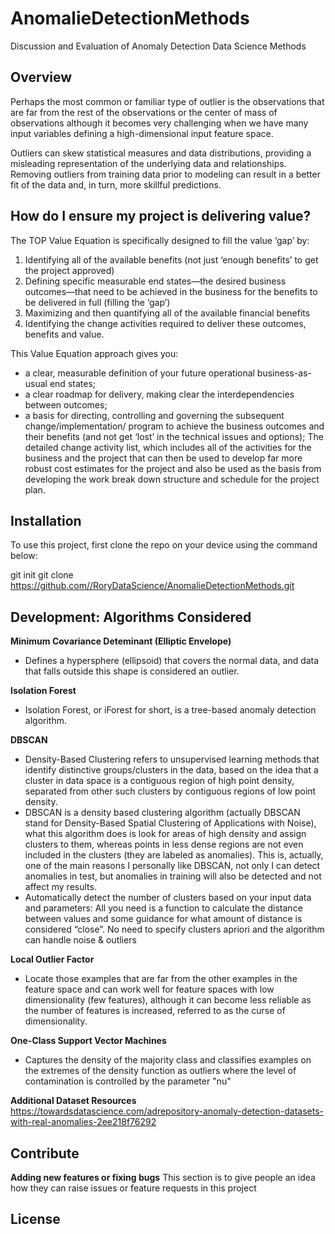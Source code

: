 # AnomalieDetectionMethods
Discussion and Evaluation of Anomaly Detection Data Science Methods

## Overview
Perhaps the most common or familiar type of outlier is the observations that are far from the rest of the observations or the center of mass of observations although it becomes very challenging when we have many input variables defining a high-dimensional input feature space.

Outliers can skew statistical measures and data distributions, providing a misleading representation of the underlying data and relationships. Removing outliers from training data prior to modeling can result in a better fit of the data and, in turn, more skillful predictions.

## How do I ensure my project is delivering value?
The TOP Value Equation is specifically designed to fill the value ‘gap’ by:
1. Identifying all of the available benefits (not just ‘enough benefits’ to get the project approved)
2. Defining specific measurable end states—the desired business outcomes—that need to be achieved in the business for the benefits to be delivered in full (filling the ‘gap’)
3. Maximizing and then quantifying all of the available financial benefits
4. Identifying the change activities required to deliver these outcomes, benefits and value.

This Value Equation approach gives you:
- a clear, measurable definition of your future operational business-as-usual end states;
- a clear roadmap for delivery, making clear the interdependencies between outcomes;
- a basis for directing, controlling and governing the subsequent change/implementation/ program to achieve the business outcomes and their benefits (and not get ‘lost’ in the technical issues and options);
The detailed change activity list, which includes all of the activities for the business and the project that can then be used to develop far more robust cost estimates for the project and also be used as the basis from developing the work break down structure and schedule for the project plan.

## Installation
To use this project, first clone the repo on your device using the command below:

git init
git clone https://github.com//RoryDataScience/AnomalieDetectionMethods.git

## Development: Algorithms Considered
**Minimum Covariance Deteminant (Elliptic Envelope)**
- Defines a hypersphere (ellipsoid) that covers the normal data, and data that falls outside this shape is considered an outlier. 

**Isolation Forest**
- Isolation Forest, or iForest for short, is a tree-based anomaly detection algorithm.

**DBSCAN**
- Density-Based Clustering refers to unsupervised learning methods that identify distinctive groups/clusters in the data, based on the idea that a cluster in data space is a contiguous region of high point density, separated from other such clusters by contiguous regions of low point density.
- DBSCAN is a density based clustering algorithm (actually DBSCAN stand for Density-Based Spatial Clustering of Applications with Noise), what this algorithm does is look for areas of high density and assign clusters to them, whereas points in less dense regions are not even included in the clusters (they are labeled as anomalies). This is, actually, one of the main reasons I personally like DBSCAN, not only I can detect anomalies in test, but anomalies in training will also be detected and not affect my results.
- Automatically detect the number of clusters based on your input data and parameters: All you need is a function to calculate the distance between values and some guidance for what amount of distance is considered “close”. No need to specify clusters apriori and the algorithm can handle noise & outliers

**Local Outlier Factor**
- Locate those examples that are far from the other examples in the feature space and can work well for feature spaces with low dimensionality (few features), although it can become less reliable as the number of features is increased, referred to as the curse of dimensionality.

**One-Class Support Vector Machines**
- Captures the density of the majority class and classifies examples on the extremes of the density function as outliers where the level of contamination is controlled by the parameter "nu"

**Additional Dataset Resources** <br>
https://towardsdatascience.com/adrepository-anomaly-detection-datasets-with-real-anomalies-2ee218f76292

## Contribute
**Adding new features or fixing bugs**
This section is to give people an idea how they can raise issues or feature requests in this project

## License
